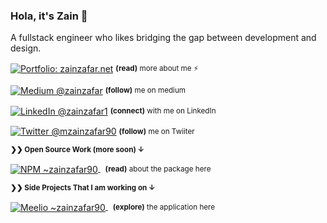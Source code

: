 ### Hola, it's Zain 👋

A fullstack engineer who likes bridging the gap between development and design.

<div align="left">

 <p>
    <a href="https://zainzafar.net/"
      ><img
        alt="Portfolio: zainzafar.net"
        align="center"
        src="https://img.shields.io/badge/-MY%20PORTFOLIO-gray.svg?colorA=0af4b5&colorB=3f4b5&style=for-the-badge" /></a
    >&nbsp;<small><strong>(read)</strong> more about me ⚡</small>
  </p>

  <p>
    <a href="https://medium.com/@zainzafar"
      ><img
        align="center"
        alt="Medium @zainzafar"
        src="https://img.shields.io/badge/MEDIUM-gray.svg?colorA=6A788D&colorB=1a1a1a&style=for-the-badge" /></a
    >&nbsp;<small><strong>(follow)</strong> me on medium</small>
  </p>
  <p>
    <a href="https://www.linkedin.com/in/zainzafar1/"
      ><img
        alt="LinkedIn @zainzafar1"
        align="center"
        src="https://img.shields.io/badge/LINKEDIN-gray.svg?colorA=6A788D&colorB=0e76a8&style=for-the-badge" /></a
    >&nbsp;<small><strong>(connect)</strong> with me on LinkedIn</small>
  </p>
  <p>
    <a href="https://twitter.com/mzainzafar90"
      ><img
        alt="Twitter @mzainzafar90"
        align="center"
        src="https://img.shields.io/badge/TWITTER-gray.svg?colorA=6A788D&colorB=1da1f2&style=for-the-badge" /></a
    >&nbsp;<small><strong>(follow)</strong> me on Twiiter</small>
  </p>

  <small><strong>❯❯ Open Source Work (more soon) ↓</strong></small>

  <p>
    <a href="https://zainzafar90.github.io/angular-switchery-ios">
        <img
            align="center"
            alt="NPM ~zainzafar90"
            src="https://img.shields.io/badge/NPM-Angular%20Switchery%20IOS%20%E2%86%92-gray.svg?colorA=f14051&colorB=dc3545&style=for-the-badge" />
    </a>&nbsp;
    <small>
      <strong>(read)</strong> about the package here
    </small>
  </p>

  <small><strong>❯❯ Side Projects That I am working on ↓</strong></small>

  <p>
    <a href="https://www.meelio.io">
        <img
            align="center"
            alt="Meelio ~zainzafar90"
            src="https://img.shields.io/badge/Meelio%20%E2%86%92-gray.svg?colorA=F25D42&colorB=EF3560&style=for-the-badge" />
    </a>&nbsp;
    <small>
      <strong>(explore)</strong> the application here
    </small>
  </p>
</div>
